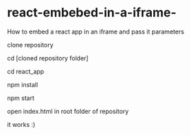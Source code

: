 # react-embebed-in-a-iframe-
How to embed a react app in an iframe and pass it parameters

clone repository 

cd  [cloned repository folder]

cd react_app

npm install

npm start

open index.html in root folder of repository

it works :)


